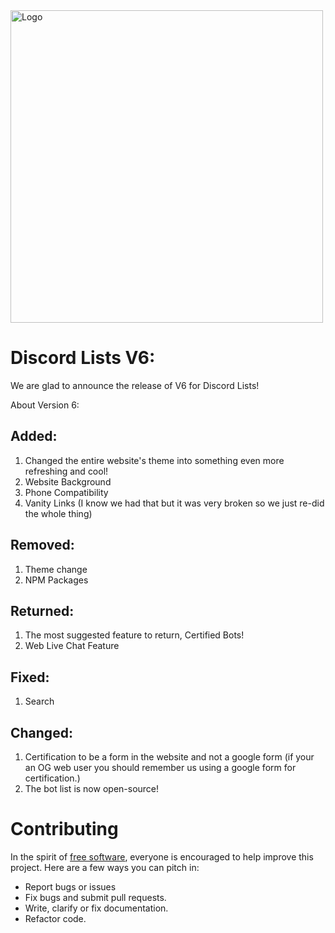 
<img  align="center" src="https://cdn.glitch.com/1be813f1-4233-4b7a-bf44-8a562481d51f%2Flogo.png"  width="500" alt="Logo"/>

# Discord Lists V6:

We are glad to announce the release of V6 for Discord Lists!

 About Version 6:
## **Added:**
1. Changed the entire website's theme into something even more refreshing and cool!
2. Website Background
3. Phone Compatibility
4. Vanity Links (I know we had that but it was very broken so we just re-did the whole thing)

## **Removed:**

1. Theme change
2. NPM Packages

## **Returned:**

1. The most suggested feature to return, Certified Bots!
2. Web Live Chat Feature

## **Fixed:**

1. Search 

## **Changed:**

1. Certification to be a form in the website and not a google form (if your an OG web user you should remember us using a google form for certification.)
2. The bot list is now open-source! 

# **Contributing**
In the spirit of [free software](http://www.fsf.org/licensing/essays/free-sw.html), everyone is encouraged to help improve this project. Here are a few ways you can pitch in:

 - Report bugs or issues
 - Fix bugs and submit pull requests.
 - Write, clarify or fix documentation.
 - Refactor code.
